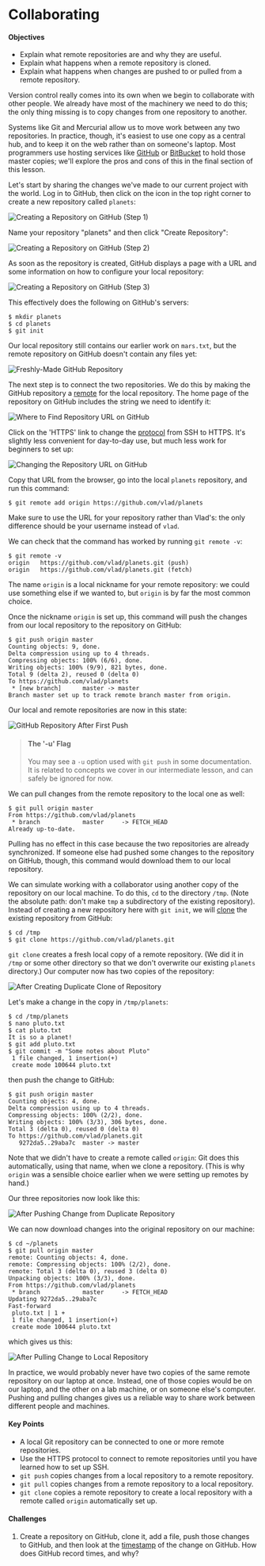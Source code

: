 # Collaborating

<div class="objectives" markdown="1">

#### Objectives
*   Explain what remote repositories are and why they are useful.
*   Explain what happens when a remote repository is cloned.
*   Explain what happens when changes are pushed to or pulled from a remote repository.

</div>

Version control really comes into its own
when we begin to collaborate with other people.
We already have most of the machinery we need to do this;
the only thing missing is to copy changes from one repository to another.

Systems like Git and Mercurial allow us to move work between any two repositories.
In practice,
though,
it's easiest to use one copy as a central hub,
and to keep it on the web rather than on someone's laptop.
Most programmers use hosting services like [GitHub](http://github.com) or [BitBucket](http://bitbucket.org)
to hold those master copies;
we'll explore the pros and cons of this in the final section of this lesson.

Let's start by sharing the changes we've made to our current project with the world.
Log in to GitHub,
then click on the icon in the top right corner to create a new repository called `planets`:

<img src="img/github-create-repo-01.png" alt="Creating a Repository on GitHub (Step 1)" />

Name your repository "planets" and then click "Create Repository":

<img src="img/github-create-repo-02.png" alt="Creating a Repository on GitHub (Step 2)" />

As soon as the repository is created,
GitHub displays a page with a URL and some information on how to configure your local repository:

<img src="img/github-create-repo-03.png" alt="Creating a Repository on GitHub (Step 3)" />

This effectively does the following on GitHub's servers:

~~~
$ mkdir planets
$ cd planets
$ git init
~~~

Our local repository still contains our earlier work on `mars.txt`,
but the remote repository on GitHub doesn't contain any files yet:

<img src="img/git-freshly-made-github-repo.svg" alt="Freshly-Made GitHub Repository" />

The next step is to connect the two repositories.
We do this by making the GitHub repository a [remote](../gloss.html#repository-remote)
for the local repository.
The home page of the repository on GitHub includes
the string we need to identify it:

<img src="img/github-find-repo-string.png" alt="Where to Find Repository URL on GitHub" />

Click on the 'HTTPS' link to change the [protocol](../../gloss.html#protocol) from SSH to HTTPS.
It's slightly less convenient for day-to-day use,
but much less work for beginners to set up:

<img src="img/github-change-repo-string.png" alt="Changing the Repository URL on GitHub" />

Copy that URL from the browser,
go into the local `planets` repository,
and run this command:

~~~
$ git remote add origin https://github.com/vlad/planets
~~~

Make sure to use the URL for your repository rather than Vlad's:
the only difference should be your username instead of `vlad`.

We can check that the command has worked by running `git remote -v`:

~~~
$ git remote -v
origin   https://github.com/vlad/planets.git (push)
origin   https://github.com/vlad/planets.git (fetch)
~~~

The name `origin` is a local nickname for your remote repository:
we could use something else if we wanted to,
but `origin` is by far the most common choice.

Once the nickname `origin` is set up,
this command will push the changes from our local repository
to the repository on GitHub:

~~~
$ git push origin master
Counting objects: 9, done.
Delta compression using up to 4 threads.
Compressing objects: 100% (6/6), done.
Writing objects: 100% (9/9), 821 bytes, done.
Total 9 (delta 2), reused 0 (delta 0)
To https://github.com/vlad/planets
 * [new branch]      master -> master
Branch master set up to track remote branch master from origin.
~~~

Our local and remote repositories are now in this state:

<img src="img/github-repo-after-first-push.svg" alt="GitHub Repository After First Push" />

> #### The '-u' Flag
>
> You may see a `-u` option used with `git push` in some documentation.
> It is related to concepts we cover in our intermediate lesson,
> and can safely be ignored for now.

We can pull changes from the remote repository to the local one as well:

~~~
$ git pull origin master
From https://github.com/vlad/planets
 * branch            master     -> FETCH_HEAD
Already up-to-date.
~~~

Pulling has no effect in this case
because the two repositories are already synchronized.
If someone else had pushed some changes to the repository on GitHub,
though,
this command would download them to our local repository.

We can simulate working with a collaborator using another copy of the repository on our local machine.
To do this,
`cd` to the directory `/tmp`.
(Note the absolute path:
don't make `tmp` a subdirectory of the existing repository).
Instead of creating a new repository here with `git init`,
we will [clone](../gloss.html#repository-clone) the existing repository from GitHub:

~~~
$ cd /tmp
$ git clone https://github.com/vlad/planets.git
~~~

`git clone` creates a fresh local copy of a remote repository.
(We did it in `/tmp` or some other directory so that we don't overwrite our existing `planets` directory.)
Our computer now has two copies of the repository:

<img src="img/git-after-duplicate-clone.svg" alt="After Creating Duplicate Clone of Repository" />

Let's make a change in the copy in `/tmp/planets`:

~~~
$ cd /tmp/planets
$ nano pluto.txt
$ cat pluto.txt
It is so a planet!
$ git add pluto.txt
$ git commit -m "Some notes about Pluto"
 1 file changed, 1 insertion(+)
 create mode 100644 pluto.txt
~~~

then push the change to GitHub:

~~~
$ git push origin master
Counting objects: 4, done.
Delta compression using up to 4 threads.
Compressing objects: 100% (2/2), done.
Writing objects: 100% (3/3), 306 bytes, done.
Total 3 (delta 0), reused 0 (delta 0)
To https://github.com/vlad/planets.git
   9272da5..29aba7c  master -> master
~~~

Note that we didn't have to create a remote called `origin`:
Git does this automatically,
using that name,
when we clone a repository.
(This is why `origin` was a sensible choice earlier
when we were setting up remotes by hand.)

Our three repositories now look like this:

<img src="img/git-after-change-to-duplicate-repo.svg" alt="After Pushing Change from Duplicate Repository" />

We can now download changes into the original repository on our machine:

~~~
$ cd ~/planets
$ git pull origin master
remote: Counting objects: 4, done.
remote: Compressing objects: 100% (2/2), done.
remote: Total 3 (delta 0), reused 3 (delta 0)
Unpacking objects: 100% (3/3), done.
From https://github.com/vlad/planets
 * branch            master     -> FETCH_HEAD
Updating 9272da5..29aba7c
Fast-forward
 pluto.txt | 1 +
 1 file changed, 1 insertion(+)
 create mode 100644 pluto.txt
~~~

which gives us this:

<img src="img/git-after-pulling-to-local-repo.svg" alt="After Pulling Change to Local Repository" />

In practice,
we would probably never have two copies of the same remote repository
on our laptop at once.
Instead,
one of those copies would be on our laptop,
and the other on a lab machine,
or on someone else's computer.
Pushing and pulling changes gives us a reliable way
to share work between different people and machines.

<div class="keypoints" markdown="1">

#### Key Points
*   A local Git repository can be connected to one or more remote repositories.
*   Use the HTTPS protocol to connect to remote repositories until you have learned how to set up SSH.
*   `git push` copies changes from a local repository to a remote repository.
*   `git pull` copies changes from a remote repository to a local repository.
*   `git clone` copies a remote repository to create a local repository with a remote called `origin` automatically set up.

</div>

<div class="challenges" markdown="1">

#### Challenges

1.  Create a repository on GitHub,
    clone it,
    add a file,
    push those changes to GitHub,
    and then look at the [timestamp](../../gloss.html#timestamp) of the change on GitHub.
    How does GitHub record times, and why?

</div>
